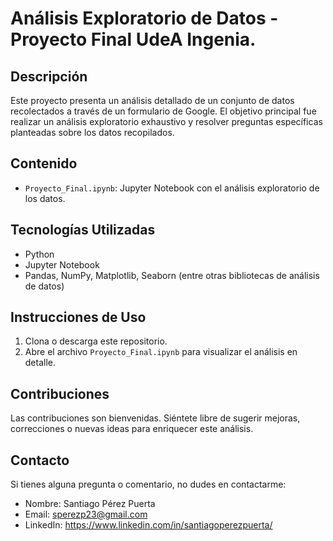 # Análisis Exploratorio de Datos - Proyecto Final UdeA Ingenia.

## Descripción
Este proyecto presenta un análisis detallado de un conjunto de datos recolectados a través de un formulario de Google. El objetivo principal fue realizar un análisis exploratorio exhaustivo y resolver preguntas específicas planteadas sobre los datos recopilados.

## Contenido
- `Proyecto_Final.ipynb`: Jupyter Notebook con el análisis exploratorio de los datos.

## Tecnologías Utilizadas
- Python
- Jupyter Notebook
- Pandas, NumPy, Matplotlib, Seaborn (entre otras bibliotecas de análisis de datos)

## Instrucciones de Uso
1. Clona o descarga este repositorio.
2. Abre el archivo `Proyecto_Final.ipynb` para visualizar el análisis en detalle.

## Contribuciones
Las contribuciones son bienvenidas. Siéntete libre de sugerir mejoras, correcciones o nuevas ideas para enriquecer este análisis.

## Contacto
Si tienes alguna pregunta o comentario, no dudes en contactarme:
- Nombre: Santiago Pérez Puerta
- Email: sperezp23@gmail.com
- LinkedIn: https://www.linkedin.com/in/santiagoperezpuerta/

